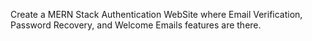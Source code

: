 Create a MERN Stack Authentication WebSite where Email Verification, Password Recovery, and Welcome Emails features are there.
